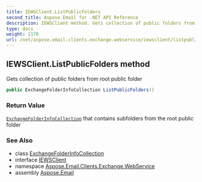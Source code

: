 ```yaml
---
title: IEWSClient.ListPublicFolders
second_title: Aspose.Email for .NET API Reference
description: IEWSClient method. Gets collection of public folders from root public folder
type: docs
weight: 1170
url: /net/aspose.email.clients.exchange.webservice/iewsclient/listpublicfolders/
---
```

## IEWSClient.ListPublicFolders method

Gets collection of public folders from root public folder

```csharp
public ExchangeFolderInfoCollection ListPublicFolders()
```

### Return Value

[`ExchangeFolderInfoCollection`](../../../aspose.email.clients.exchange/exchangefolderinfocollection/) that contains subfolders from the root public folder

### See Also

* class [ExchangeFolderInfoCollection](../../../aspose.email.clients.exchange/exchangefolderinfocollection/)
* interface [IEWSClient](../)
* namespace [Aspose.Email.Clients.Exchange.WebService](../../iewsclient/)
* assembly [Aspose.Email](../../../)


